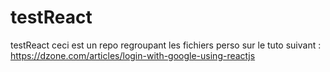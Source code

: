 # testReact
testReact
ceci est un repo regroupant les fichiers perso sur le tuto suivant : 
https://dzone.com/articles/login-with-google-using-reactjs



